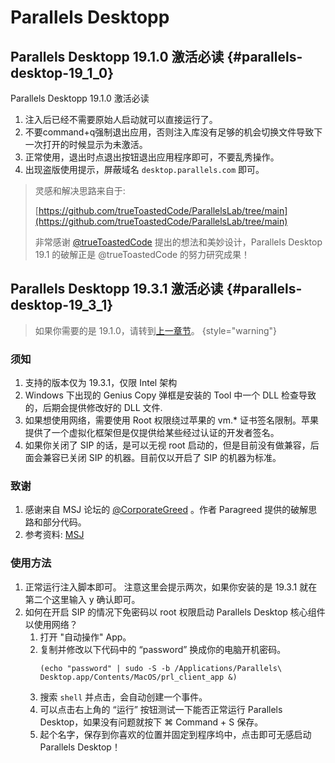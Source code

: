# Parallels Desktopp

## Parallels Desktopp 19.1.0 激活必读 {#parallels-desktop-19_1_0}

<link-summary>Parallels Desktopp 19.1.0 激活必读</link-summary>

1. 注入后已经不需要原始人启动就可以直接运行了。
2. 不要command+q强制退出应用，否则注入库没有足够的机会切换文件导致下一次打开的时候显示为未激活。
3. 正常使用，退出时点退出按钮退出应用程序即可，不要乱秀操作。
4. 出现盗版使用提示，屏蔽域名 `desktop.parallels.com` 即可。

> 灵感和解决思路来自于:
>
> [https://github.com/trueToastedCode/ParallelsLab/tree/main](https://github.com/trueToastedCode/ParallelsLab/tree/main)
>
> 非常感谢 [@trueToastedCode](https://github.com/trueToastedCode) 提出的想法和美妙设计，Parallels Desktop 19.1 的破解正是
> @trueToastedCode 的努力研究成果！

## Parallels Desktopp 19.3.1 激活必读 {#parallels-desktop-19_3_1}

> 如果你需要的是 19.1.0，请转到[上一章节](#parallels-desktop-19_1_0)。
> {style="warning"}

### 须知

1. 支持的版本仅为 19.3.1，仅限 Intel 架构
2. Windows 下出现的 Genius Copy 弹框是安装的 Tool 中一个 DLL 检查导致的，后期会提供修改好的 DLL 文件.
3. 如果想使用网络，需要使用 Root 权限绕过苹果的 vm.* 证书签名限制。苹果提供了一个虚拟化框架但是仅提供给某些经过认证的开发者签名。
4. 如果你关闭了 SIP 的话，是可以无视 root 启动的，但是目前没有做兼容，后面会兼容已关闭 SIP 的机器。目前仅以开启了 SIP
   的机器为标准。

### 致谢

1. 感谢来自 MSJ 论坛的 [@CorporateGreed](https://www.macserialjunkie.com/forum/memberlist.php?mode=viewprofile&u=225172)
   。作者 Paragreed 提供的破解思路和部分代码。
2. 参考资料: [MSJ](https://www.macserialjunkie.com/forum/viewtopic.php?p=1174691#p1174691)

### 使用方法

1. 正常运行注入脚本即可。
   注意这里会提示两次，如果你安装的是 19.3.1 就在第二个这里输入 <shortcut>y</shortcut> 确认即可。
2. 如何在开启 SIP 的情况下免密码以 root 权限启动 Parallels Desktop 核心组件以使用网络？
    1. 打开 "自动操作" App。
    2. 复制并修改以下代码中的 “password” 换成你的电脑开机密码。
       ```Shell
       (echo "password" | sudo -S -b /Applications/Parallels\ Desktop.app/Contents/MacOS/prl_client_app &)
       ```
    3. 搜索 `shell` 并点击，会自动创建一个事件。
    4. 可以点击右上角的 “运行” 按钮测试一下能否正常运行 Parallels Desktop，如果没有问题就按下 <shortcut>⌘ Command +
       S</shortcut> 保存。
    5. 起个名字，保存到你喜欢的位置并固定到程序坞中，点击即可无感启动 Parallels Desktop！
